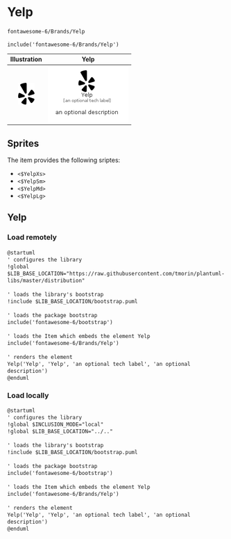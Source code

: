 # Yelp


```text
fontawesome-6/Brands/Yelp
```

```text
include('fontawesome-6/Brands/Yelp')
```



| Illustration | Yelp |
| :---: | :---: |
| ![illustration for Illustration](../../fontawesome-6/Brands/Yelp.png) | ![illustration for Yelp](../../fontawesome-6/Brands/Yelp.Local.png) |



## Sprites
The item provides the following sriptes:

- `<$YelpXs>`
- `<$YelpSm>`
- `<$YelpMd>`
- `<$YelpLg>`





## Yelp

### Load remotely
```plantuml
@startuml
' configures the library
!global $LIB_BASE_LOCATION="https://raw.githubusercontent.com/tmorin/plantuml-libs/master/distribution"

' loads the library's bootstrap
!include $LIB_BASE_LOCATION/bootstrap.puml

' loads the package bootstrap
include('fontawesome-6/bootstrap')

' loads the Item which embeds the element Yelp
include('fontawesome-6/Brands/Yelp')

' renders the element
Yelp('Yelp', 'Yelp', 'an optional tech label', 'an optional description')
@enduml
```

### Load locally
```plantuml
@startuml
' configures the library
!global $INCLUSION_MODE="local"
!global $LIB_BASE_LOCATION="../.."

' loads the library's bootstrap
!include $LIB_BASE_LOCATION/bootstrap.puml

' loads the package bootstrap
include('fontawesome-6/bootstrap')

' loads the Item which embeds the element Yelp
include('fontawesome-6/Brands/Yelp')

' renders the element
Yelp('Yelp', 'Yelp', 'an optional tech label', 'an optional description')
@enduml
```

